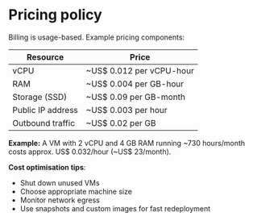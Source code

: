 # Pricing policy

Billing is usage-based. Example pricing components:

| Resource            | Price                           |
|---------------------|----------------------------------|
| vCPU                | ~US$ 0.012 per vCPU-hour        |
| RAM                 | ~US$ 0.004 per GB-hour          |
| Storage (SSD)       | ~US$ 0.09 per GB-month          |
| Public IP address   | ~US$ 0.003 per hour             |
| Outbound traffic    | ~US$ 0.02 per GB                 |

**Example:** A VM with 2 vCPU and 4 GB RAM running ~730 hours/month costs approx. US$ 0.032/hour (~US$ 23/month).

**Cost optimisation tips**:  
- Shut down unused VMs  
- Choose appropriate machine size  
- Monitor network egress  
- Use snapshots and custom images for fast redeployment  
